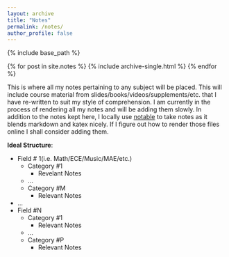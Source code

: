 ```yaml
---
layout: archive
title: "Notes"
permalink: /notes/
author_profile: false
---
```


{% include base_path %}

{% for post in site.notes %}
  {% include archive-single.html %}
{% endfor %}

This is where all my notes pertaining to any subject will be placed. This will include course material from slides/books/videos/supplements/etc. that I have re-written to suit my style of comprehension. I am currently in the process of rendering all my notes and will be adding them slowly. In addition to the notes kept here, I locally use [notable](https://github.com/notable/notable) to take notes as it blends markdown and katex nicely. If I figure out how to render those files online I shall consider adding them.

**Ideal Structure**:
- Field # 1(i.e. Math/ECE/Music/MAE/etc.)
	- Category #1
		- Revelant Notes
	- ...
	- Category #M
		- Relevant Notes
- ...
- Field #N
	- Category #1
		- Relevant Notes
	- ...
	- Category #P
		- Relevant Notes
